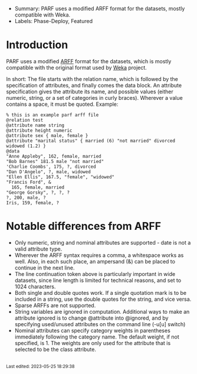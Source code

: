 * Summary: PARF uses a modified ARFF format for the datasets, mostly compatible with Weka. 
* Labels: Phase-Deploy, Featured


# Introduction

PARF uses a modified [ARFF](http://www.cs.waikato.ac.nz/~ml/weka/arff.html) format for the datasets, which is mostly compatible with the original format used by [Weka](http://www.cs.waikato.ac.nz/ml/weka/) project.

In short: The file starts with the relation name, which is followed by the specification of attributes, and finally comes the data block. An attribute specification gives the attribute its name, and possible values (either numeric, string, or a set of categories in curly braces). Wherever a value contains a space, it must be quoted. Example:

    % this is an example parf arff file
    @relation test
    @attribute name string
    @attribute height numeric
    @attribute sex { male, female }
    @attribute "marital status" { married (6) "not married" divorced widowed (1.2) }
    @data
    "Anne Appleby", 162, female, married
    "Bob Barnes" 181.5 male "not married"
    'Charlie Coombs', 175, ?, divorced
    "Dan D'Angelo", ?, male, widowed
    "Ellen Ellis", 167.5, "female", "widowed"
    "Francis Ford", &
      165, female, married
    "George Gorsky", ?, ?, ?
    ?, 200, male, ?
    Iris, 159, female, ?

    
# Notable differences from ARFF

-   Only numeric, string and nominal attributes are supported - date is
    not a valid attribute type.
-   Wherever the ARFF syntax requires a comma, a whitespace works as
    well. Also, in each such place, an ampersand (&) can be placed to
    continue in the next line.
-   The line continuation token above is particularly important in wide
    datasets, since line length is limited for technical reasons, and
    set to 1024 characters.
-   Both single and double quotes work. If a single quotation mark is to
    be included in a string, use the double quotes for the string, and
    vice versa.
-   Sparse ARFFs are not supported.
-   String variables are ignored in computation. Additional ways to make
    an attribute ignored is to change @attribute into @ignored, and by
    specifying used/unused attributes on the command line (-u\[u\]
    switch)
-   Nominal attributes can specify category weights in parentheses
    immediately following the category name. The default weight, if not
    specified, is 1. The weights are only used for the attribute that is
    selected to be the class attribute.

<br><sub>Last edited: 2023-05-25 18:29:38</sub>
